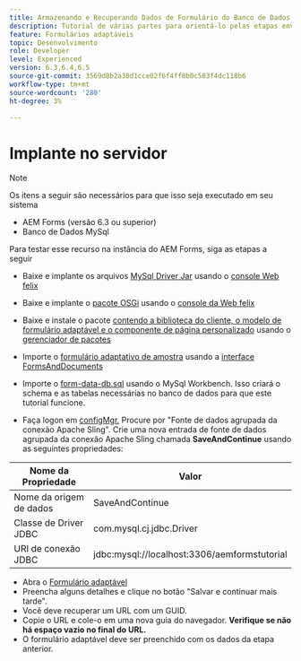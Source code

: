 ```yaml
---
title: Armazenando e Recuperando Dados de Formulário do Banco de Dados MySQL
description: Tutorial de várias partes para orientá-lo pelas etapas envolvidas no armazenamento e recuperação de dados do formulário
feature: Formulários adaptáveis
topic: Desenvolvimento
role: Developer
level: Experienced
version: 6.3,6.4,6.5
source-git-commit: 3569d8b2a38d1cce02f6f4ff8b0c583f4dc118b6
workflow-type: tm+mt
source-wordcount: '280'
ht-degree: 3%

---
```



# Implante no servidor

>[!NOTE]
>
>Os itens a seguir são necessários para que isso seja executado em seu sistema
>
>* AEM Forms (versão 6.3 ou superior)
>* Banco de Dados MySql


Para testar esse recurso na instância do AEM Forms, siga as etapas a seguir

* Baixe e implante os arquivos [MySql Driver Jar](assets/mysqldriver.jar) usando o [console Web felix](http://localhost:4502/system/console/bundles)
* Baixe e implante o [pacote OSGi](assets/SaveAndContinue.SaveAndContinue.core-1.0-SNAPSHOT.jar) usando o [console da Web felix](http://localhost:4502/system/console/bundles)
* Baixe e instale o pacote [contendo a biblioteca do cliente, o modelo de formulário adaptável e o componente de página personalizado](assets/store-and-fetch-af-with-data.zip) usando o [gerenciador de pacotes](http://localhost:4502/crx/packmgr/index.jsp)
* Importe o [formulário adaptativo de amostra](assets/sample-adaptive-form.zip) usando a [interface FormsAndDocuments](http://localhost:4502/aem/forms.html/content/dam/formsanddocuments)

* Importe o [form-data-db.sql](assets/form-data-db.sql) usando o MySql Workbench. Isso criará o schema e as tabelas necessárias no banco de dados para que este tutorial funcione.
* Faça logon em [configMgr.](http://localhost:4502/system/console/configMgr) Procure por &quot;Fonte de dados agrupada da conexão Apache Sling&quot;. Crie uma nova entrada de fonte de dados agrupada da conexão Apache Sling chamada **SaveAndContinue** usando as seguintes propriedades:

| Nome da Propriedade | Valor |
| ------------------------|---------------------------------------|
| Nome da origem de dados | SaveAndContinue |
| Classe de Driver JDBC | com.mysql.cj.jdbc.Driver |
| URI de conexão JDBC | jdbc:mysql://localhost:3306/aemformstutorial |

* Abra o [Formulário adaptável](http://localhost:4502/content/dam/formsanddocuments/demostoreandretrieveformdata/jcr:content?wcmmode=disabled)
* Preencha alguns detalhes e clique no botão &quot;Salvar e continuar mais tarde&quot;.
* Você deve recuperar um URL com um GUID.
* Copie o URL e cole-o em uma nova guia do navegador. **Verifique se não há espaço vazio no final do URL.**
* O formulário adaptável deve ser preenchido com os dados da etapa anterior.

